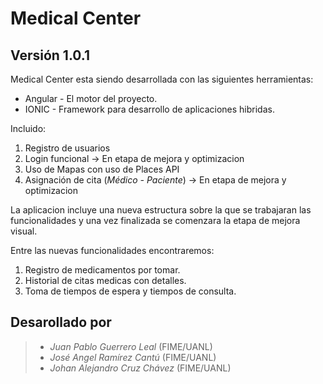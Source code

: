 # Medical Center
## Versión 1.0.1 

Medical Center esta siendo desarrollada con las siguientes herramientas:

* Angular - El motor del proyecto.
* IONIC - Framework para desarrollo de aplicaciones hibridas.

Incluido:
1. Registro de usuarios
2. Login funcional -> En etapa de mejora y optimizacion
3. Uso de Mapas con uso de Places API
5. Asignación de cita (_Médico - Paciente_) -> En etapa de mejora y optimizacion 

La aplicacion incluye una nueva estructura sobre la que se trabajaran las funcionalidades y una vez finalizada se comenzara la etapa de mejora visual.

Entre las nuevas funcionalidades encontraremos:
1. Registro de medicamentos por tomar.
2. Historial de citas medicas con detalles.
3. Toma de tiempos de espera y tiempos de consulta.

Desarollado por
----
> * _Juan Pablo Guerrero Leal_ (FIME/UANL)
> * _José Angel Ramírez Cantú_  (FIME/UANL)
> * _Johan Alejandro Cruz Chávez_ (FIME/UANL)